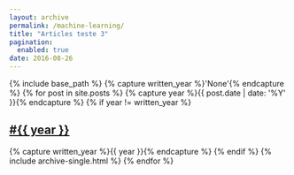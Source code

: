 ```yaml
---
layout: archive
permalink: /machine-learning/
title: "Articles teste 3"
pagination:
  enabled: true
date: 2016-08-26
---
```


{% include base_path %}
{% capture written_year %}'None'{% endcapture %}
{% for post in site.posts %}
  {% capture year %}{{ post.date | date: '%Y' }}{% endcapture %}
  {% if year != written_year %}
    <h2 id="{{ year | slugify }}" class="archive__subtitle"><a href="#{{ year | slugify }}">#{{ year }}</a></h2>
    {% capture written_year %}{{ year }}{% endcapture %}
  {% endif %}
  {% include archive-single.html %}
{% endfor %}
